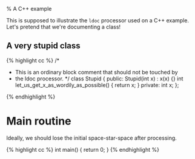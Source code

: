 % A C++ example

This is supposed to illustrate the `ldoc` processor used on a C++
example.  Let's pretend that we're documenting a class!

## A very stupid class

{% highlight cc %}
/*
 * This is an ordinary block comment that should not be touched by
 * the ldoc processor.
 */
class Stupid {
public:
    Stupid(int x) : x(x) {}
    int let_us_get_x_as_wordily_as_possible() { return x; }
private:
    int x;
};

{% endhighlight %}

# Main routine

Ideally, we should lose the initial space-star-space after processing.

{% highlight cc %}
int main()
{
    return 0;
}
{% endhighlight %}


